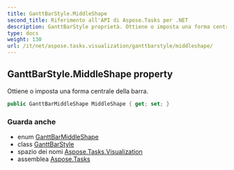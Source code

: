 ```yaml
---
title: GanttBarStyle.MiddleShape
second_title: Riferimento all'API di Aspose.Tasks per .NET
description: GanttBarStyle proprietà. Ottiene o imposta una forma centrale della barra.
type: docs
weight: 130
url: /it/net/aspose.tasks.visualization/ganttbarstyle/middleshape/
---
```

## GanttBarStyle.MiddleShape property

Ottiene o imposta una forma centrale della barra.

```csharp
public GanttBarMiddleShape MiddleShape { get; set; }
```

### Guarda anche

* enum [GanttBarMiddleShape](../../ganttbarmiddleshape/)
* class [GanttBarStyle](../)
* spazio dei nomi [Aspose.Tasks.Visualization](../../ganttbarstyle/)
* assemblea [Aspose.Tasks](../../../)


